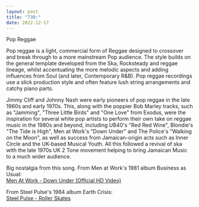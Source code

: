```yaml
---
layout: post
title: "730:"
date: 2022-12-17
---
```


Pop Reggae

Pop reggae is a light, commercial form of Reggae designed to crossover and break through to a more mainstream Pop audience. The style builds on the general template developed from the Ska, Rocksteady and reggae lineage, whilst accentuating the more melodic aspects and adding influences from Soul (and later, Contemporary R\&B). Pop reggae recordings use a slick production style and often feature lush string arrangements and catchy piano parts.

Jimmy Cliff and Johnny Nash were early pioneers of pop reggae in the late 1960s and early 1970s. This, along with the poppier Bob Marley tracks, such as "Jamming", "Three Little Birds" and "One Love" from Exodus, were the inspiration for several white pop artists to perform their own take on reggae music in the 1980s and beyond, including UB40's "Red Red Wine", Blondie's "The Tide is High", Men at Work's "Down Under" and The Police's "Walking on the Moon", as well as success from Jamaican-origin acts such as Inner Circle and the UK-based Musical Youth. All this followed a revival of ska with the late 1970s UK 2 Tone movement helping to bring Jamaican Music to a much wider audience.

Big nostalgia from this song. From Men at Work's 1981 album Business as Usual:  
[Men At Work \- Down Under (Official HD Video)](https://youtu.be/XfR9iY5y94s)

From Steel Pulse's 1984 album Earth Crisis:  
[Steel Pulse \- Roller Skates](https://youtu.be/zRc7KUcIK8o)
